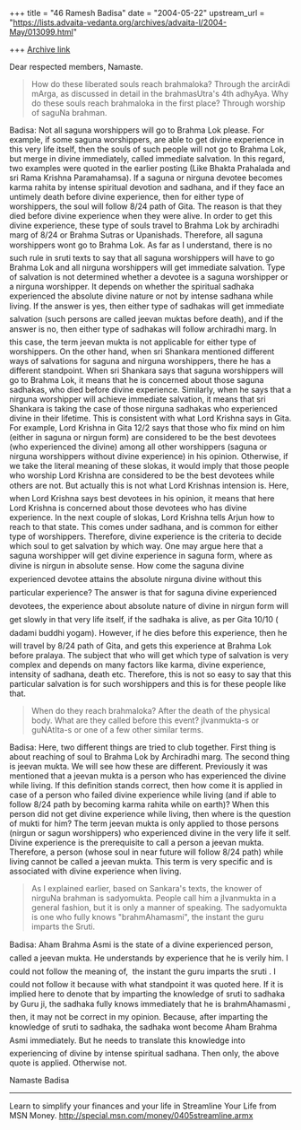 +++
title = "46 Ramesh Badisa"
date = "2004-05-22"
upstream_url = "https://lists.advaita-vedanta.org/archives/advaita-l/2004-May/013099.html"

+++
[Archive link](https://lists.advaita-vedanta.org/archives/advaita-l/2004-May/013099.html)

Dear respected members,
Namaste.

>How do these liberated souls reach brahmaloka? Through the arcirAdi mArga, 
>as discussed in detail in the brahmasUtra's 4th adhyAya. Why do these souls 
>reach brahmaloka in the first place? Through worship of saguNa brahman.

Badisa: Not all saguna worshippers will go to Brahma Lok please. For 
example, if some saguna worshippers, are able to get divine experience in 
this very life itself, then the souls of such people will not go to Brahma 
Lok, but merge in divine immediately, called immediate salvation. In this 
regard, two examples were quoted in the earlier posting (Like Bhakta 
Prahalada and sri Rama Krishna Paramahamsa). If a saguna or nirguna devotee 
becomes karma rahita by intense spiritual devotion and sadhana, and if they 
face an untimely death before divine experience, then for either type of 
worshippers, the soul will follow 8/24 path of Gita. The reason is that they 
died before divine experience when they were alive. In order to get this 
divine experience, these type of souls travel to Brahma Lok by archiradhi 
marg of 8/24 or Brahma Sutras or Upanishads. Therefore, all saguna 
worshippers wont go to Brahma Lok. As far as I understand, there is no such 
rule in sruti texts to say that all saguna worshippers will have to go 
Brahma Lok and all nirguna worshippers will get immediate salvation. Type of 
salvation is not determined whether a devotee is a saguna worshipper or a 
nirguna worshipper. It depends on whether the spiritual sadhaka experienced 
the absolute divine nature or not by intense sadhana while living. If the 
answer is yes, then either type of sadhakas will get immediate salvation 
(such persons are called jeevan muktas before death), and if the answer is 
no, then either type of sadhakas will follow archiradhi marg. In this 
case, the term jeevan mukta is not applicable for either type of 
worshippers. On the other hand, when sri Shankara mentioned different ways 
of salvations for saguna and nirguna worshippers, there he has a different 
standpoint.  When sri Shankara says that saguna worshippers will go to 
Brahma Lok, it means that he is concerned about those saguna sadhakas, who 
died before divine experience. Similarly, when he says that a nirguna 
worshipper will achieve immediate salvation, it means that sri Shankara is 
taking the case of those nirguna sadhakas who experienced divine in their 
lifetime.  This is consistent with what Lord Krishna says in Gita. For 
example, Lord Krishna in Gita 12/2 says that those who fix mind on him 
(either in saguna or nirgun form) are considered to be the best devotees 
(who experienced the divine) among all other worshippers (saguna or nirguna 
worshippers without divine experience) in his opinion. Otherwise, if we take 
the literal meaning of these slokas, it would imply that those people who 
worship Lord Krishna are considered to be the best devotees while others are 
not. But actually this is not what Lord Krishnas intension is. Here, when 
Lord Krishna says best devotees in his opinion, it means that here Lord 
Krishna is concerned about those devotees who has divine experience. In the 
next couple of slokas, Lord Krishna tells Arjun how to reach to that state. 
This comes under sadhana, and is common for either type of worshippers. 
Therefore, divine experience is the criteria to decide which soul to get 
salvation by which way. One may argue here that a saguna worshipper will get 
divine experience in saguna form, where as divine is nirgun in absolute 
sense. How come the saguna divine experienced devotee attains the absolute 
nirguna divine without this particular experience? The answer is that for 
saguna divine experienced devotees, the experience about absolute nature 
of divine in nirgun form will get slowly in that very life itself, if the 
sadhaka is alive, as per Gita 10/10 ( dadami buddhi yogam). However, if he 
dies before this experience, then he will travel by 8/24 path of Gita, and 
gets this experience at Brahma Lok before pralaya. The subject that who will 
get which type of salvation is very complex and depends on many factors like 
karma, divine experience, intensity of sadhana, death etc. Therefore, this 
is not so easy to say that this particular salvation is for such worshippers 
and this is for these people like that.

>When do they reach brahmaloka? After the death of the physical body. What 
>are they called before this event? jIvanmukta-s or guNAtIta-s or one of a 
>few other similar terms.

Badisa: Here, two different things are tried to club together. First thing 
is about reaching of soul to Brahma Lok by Archiradhi marg. The second thing 
is jeevan mukta. We will see how these are different. Previously it was 
mentioned that a jeevan mukta is a person who has experienced the divine 
while living. If this definition stands correct, then how come it is applied 
in case of a person who failed divine experience while living (and if able 
to follow 8/24 path by becoming karma rahita while on earth)?  When this 
person did not get divine experience while living, then where is the 
question of mukti for him? The term jeevan mukta is only applied to those 
persons (nirgun or sagun worshippers) who experienced divine in the very 
life it self.  Divine experience is the prerequisite to call a person a 
jeevan mukta. Therefore, a person (whose soul in near future will follow 
8/24 path) while living cannot be called a jeevan mukta. This term is very 
specific and is associated with divine experience when living.

>As I explained earlier, based on Sankara's texts, the knower of nirguNa 
>brahman is sadyomukta. People call him a jIvanmukta in a general fashion, 
>but it is only a manner of speaking. The sadyomukta is one who fully knows 
>"brahmAhamasmi", the instant the guru imparts the Sruti.

Badisa: Aham Brahma Asmi is the state of a divine experienced person, 
called a jeevan mukta. He understands by experience that he is verily 
him.
I could not follow the meaning of,  the instant the guru imparts the sruti 
. I could not follow it because with what standpoint it was quoted here. If 
it is implied here to denote that by imparting the knowledge of sruti to 
sadhaka by Guru ji, the sadhaka fully knows immediately that he is 
brahmAhamasmi , then, it may not be correct in my opinion. Because, after 
imparting the knowledge of sruti to sadhaka, the sadhaka wont become Aham 
Brahma Asmi immediately. But he needs to translate this knowledge into 
experiencing of divine by intense spiritual sadhana. Then only, the above 
quote is applied. Otherwise not.

Namaste
Badisa

_________________________________________________________________
Learn to simplify your finances and your life in Streamline Your Life from 
MSN Money. http://special.msn.com/money/0405streamline.armx


